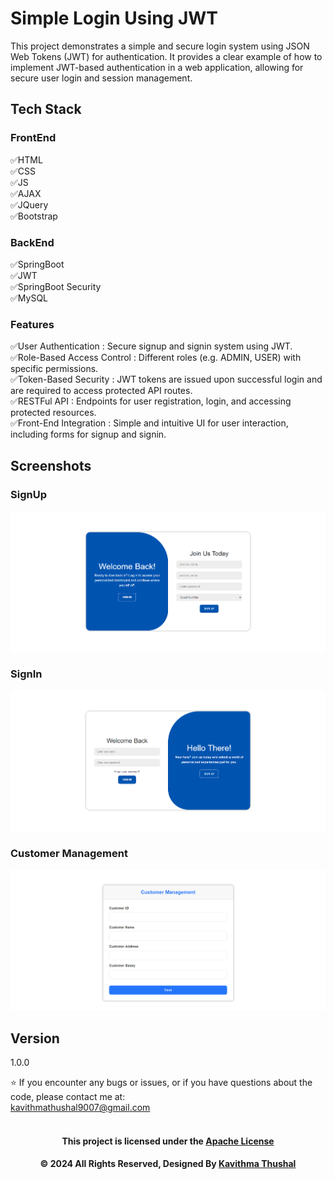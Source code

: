 # Simple Login Using JWT

This project demonstrates a simple and secure login system using JSON Web Tokens (JWT) for authentication. It provides a
clear example of how to implement JWT-based authentication in a web application, allowing for secure user login and
session management.

## Tech Stack

### FrontEnd

✅HTML<br/>
✅CSS<br/>
✅JS<br/>
✅AJAX<br/>
✅JQuery<br/>
✅Bootstrap<br/>

### BackEnd

✅SpringBoot<br/>
✅JWT<br/>
✅SpringBoot Security<br/>
✅MySQL<br/>

### Features

✅User Authentication : Secure signup and signin system using JWT.<br/>
✅Role-Based Access Control : Different roles (e.g. ADMIN, USER) with specific permissions.<br/>
✅Token-Based Security : JWT tokens are issued upon successful login and are required to access protected API
routes.<br/>
✅RESTFul API : Endpoints for user registration, login, and accessing protected resources.<br/>
✅Front-End Integration : Simple and intuitive UI for user interaction, including forms for signup and signin.<br/>

## Screenshots

### SignUp

<img src="ss/SignUp.png">

### SignIn

<img src="ss/SignIn.png">

### Customer Management

<img src="ss/Customer-Management.png">

## Version

1.0.0

⭐️ If you encounter any bugs or issues, or if you have questions about the code, please contact me at:<br/>
[kavithmathushal9007@gmail.com](mailto:kavithmathushal9007@gmail.com)<br/><br/>

<div align="center">

#### This project is licensed under the [Apache License](LICENSE)

#### © 2024 All Rights Reserved, Designed By [Kavithma Thushal](https://github.com/Kavithma-Thushal)

</div>